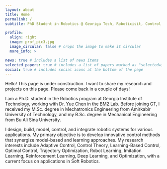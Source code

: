 ```yaml
---
layout: about
title: Home
permalink: /
subtitle: PhD Student in Robotics @ Georiga Tech, Roboticisit, Control Theorist

profile:
  align: right
  image: prof_pic3.jpg
  image_circular: false # crops the image to make it circular
  more_info: >

news: true # includes a list of news items
selected_papers: true # includes a list of papers marked as "selected={true}"
social: true # includes social icons at the bottom of the page
---
```


Hello! This page is under construction. I want to share my research and projects on this page. Please come back in a couple of days!

I am a Ph.D. student in the Robotics program at Georgia Institute of Technology, working with Dr. [Yue Chen](https://scholar.google.com/citations?user=dDPQH3oAAAAJ&hl=en) in the [BM2 Lab](https://sites.gatech.edu/labbm2/). Before joining GT, I received my M.Sc. degree in Mechatronics Engineering from Amirkabir University of Technology, and my B.Sc. degree in Mechanical Engineering from Bu Ali Sina University.

I design, build, model, control, and integrate robotic systems for various applications. My primary objective is to develop innovative control methods that synergize model-based and learning approaches. My research interests include Adaptive Control, Control Theory, Learning-Based Control, Optimal Control, Trajectory Optimization, Robot Learning, Imitation Learning, Reinforcement Learning, Deep Learning, and Optimization, with a current focus on applications in Soft Robotics.

<!-- Write your biography here. Tell the world about yourself. Link to your favorite [subreddit](http://reddit.com). You can put a picture in, too. The code is already in, just name your picture `prof_pic.jpg` and put it in the `img/` folder. Check5

Put your address / P.O. box / other info right below your picture. You can also disable any of these elements by editing `profile` property of the YAML header of your `_pages/about.md`. Edit `_bibliography/papers.bib` and Jekyll will render your [publications page](/al-folio/publications/) automatically.

Link to your social media connections, too. This theme is set up to use [Font Awesome icons](https://fontawesome.com/) and [Academicons](https://jpswalsh.github.io/academicons/), like the ones below. Add your Facebook, Twitter, LinkedIn, Google Scholar, or just disable all of them. -->
